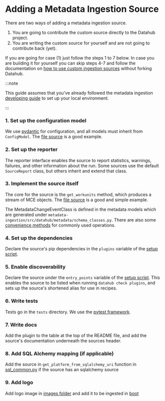# Adding a Metadata Ingestion Source

There are two ways of adding a metadata ingestion source.

1. You are going to contribute the custom source directly to the Datahub project.
2. You are writing the custom source for yourself and are not going to contribute back (yet).

If you are going for case (1) just follow the steps 1 to 7 below. In case you are building it for yourself you can skip
steps 4-7 and follow the documentation
on [how to use custom ingestion sources](../docs/how/add-custom-ingestion-source.md)
without forking Datahub.

:::note

This guide assumes that you've already followed the metadata ingestion [developing guide](./developing.md) to set up
your local environment.

:::

### 1. Set up the configuration model

We use [pydantic](https://pydantic-docs.helpmanual.io/) for configuration, and all models must inherit
from `ConfigModel`. The [file source](./src/datahub/ingestion/source/file.py) is a good example.

### 2. Set up the reporter

The reporter interface enables the source to report statistics, warnings, failures, and other information about the run.
Some sources use the default `SourceReport` class, but others inherit and extend that class.

### 3. Implement the source itself

The core for the source is the `get_workunits` method, which produces a stream of MCE objects.
The [file source](./src/datahub/ingestion/source/file.py) is a good and simple example.

The MetadataChangeEventClass is defined in the metadata models which are generated under `metadata-ingestion/src/datahub/metadata/schema_classes.py`. There are also some [convenience methods](./src/datahub/emitter/mce_builder.py) for commonly used operations.

### 4. Set up the dependencies

Declare the source's pip dependencies in the `plugins` variable of the [setup script](./setup.py).

### 5. Enable discoverability

Declare the source under the `entry_points` variable of the [setup script](./setup.py). This enables the source to be
listed when running `datahub check plugins`, and sets up the source's shortened alias for use in recipes.

### 6. Write tests

Tests go in the `tests` directory. We use the [pytest framework](https://pytest.org/).

### 7. Write docs

Add the plugin to the table at the top of the README file, and add the source's documentation underneath the sources header.

### 8. Add SQL Alchemy mapping (if applicable)

Add the source in `get_platform_from_sqlalchemy_uri` function in [sql_common.py](./src/datahub/ingestion/source/sql/sql_common.py) if the source has an sqlalchemy source

### 9. Add logo

Add logo image in [images folder](../datahub-web-react/src/images) and add it to be ingested in [boot](../metadata-service/war/src/main/resources/boot/data_platforms.json)
